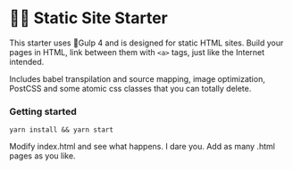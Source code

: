 # 🧜‍♂️ Static Site Starter

This starter uses 🥤Gulp 4 and is designed for static HTML sites. Build your pages in HTML, link between them with `<a>` tags, just like the Internet intended.

Includes babel transpilation and source mapping, image optimization, PostCSS and some atomic css classes that you can totally delete.

### Getting started

```
yarn install && yarn start
```

Modify index.html and see what happens. I dare you. Add as many .html pages as you like.
